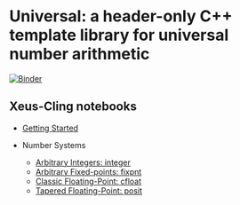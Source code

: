 # Universal: a header-only C++ template library for universal number arithmetic

[![Binder](https://mybinder.org/badge_logo.svg)](https://mybinder.org/v2/gh/stillwater-sc/universal-notebook/master?filepath=notebooks%2Fdemo.ipynb)

## Xeus-Cling notebooks

* [Getting Started](https://mybinder.org/v2/gh/stillwater-sc/universal-notebook/master?filepath=notebooks%2Fgetting_started.ipynb)

* Number Systems
    - [Arbitrary Integers: integer](https://mybinder.org/v2/gh/stillwater-sc/universal-notebook/master?filepath=notebooks%2Fintro_integer.ipynb)
    - [Arbitrary Fixed-points: fixpnt](https://mybinder.org/v2/gh/stillwater-sc/universal-notebook/master?filepath=notebooks%2Fintro_fixpnt.ipynb)
    - [Classic Floating-Point: cfloat](https://mybinder.org/v2/gh/stillwater-sc/universal-notebook/master?filepath=notebooks%2Fintro_cfloat.ipynb)
    - [Tapered Floating-Point: posit](https://mybinder.org/v2/gh/stillwater-sc/universal-notebook/master?filepath=notebooks%2Fintro_posit.ipynb)